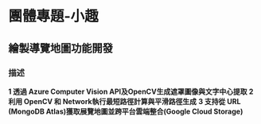 # 團體專題-小趣
## 繪製導覽地圖功能開發

### 描述
**1 透過 Azure Computer Vision API及OpenCV生成遮罩圖像與文字中心提取**
**2 利用 OpenCV 和 Network執行最短路徑計算與平滑路徑生成**
**3 支持從 URL (MongoDB Atlas)獲取展覽地圖並跨平台雲端整合(Google Cloud Storage)**
